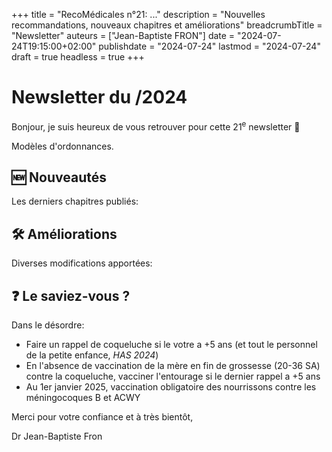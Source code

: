 +++
title = "RecoMédicales n°21:  ..."
description = "Nouvelles recommandations, nouveaux chapitres et améliorations"
breadcrumbTitle = "Newsletter"
auteurs = ["Jean-Baptiste FRON"]
date = "2024-07-24T19:15:00+02:00"
publishdate = "2024-07-24"
lastmod = "2024-07-24"
draft = true
headless = true
+++

# Newsletter du /2024

Bonjour, je suis heureux de vous retrouver pour cette 21<sup>e</sup> newsletter 📰

Modèles d'ordonnances.

## 🆕 Nouveautés

Les derniers chapitres publiés:



## 🛠️ Améliorations

Diverses modifications apportées:



## ❓ Le saviez-vous ?

Dans le désordre:

- Faire un rappel de coqueluche si le votre a +5 ans (et tout le personnel de la petite enfance, *HAS 2024*)
- En l'absence de vaccination de la mère en fin de grossesse (20-36 SA) contre la coqueluche, vacciner l'entourage si le dernier rappel a +5 ans
- Au 1er janvier 2025, vaccination obligatoire des nourrissons contre les méningocoques B et ACWY

Merci pour votre confiance et à très bientôt,

Dr Jean-Baptiste Fron

